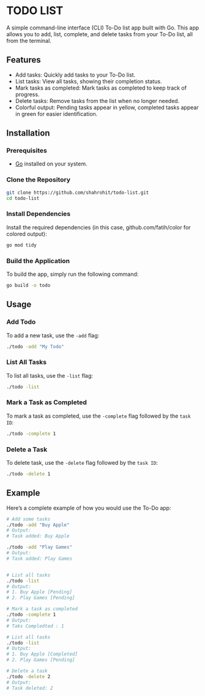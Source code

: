 # TODO LIST

A simple command-line interface (CLI) To-Do list app built with Go. This app allows you to add, list, complete, and delete tasks from your To-Do list, all from the terminal.

## Features

- Add tasks: Quickly add tasks to your To-Do list.
- List tasks: View all tasks, showing their completion status.
- Mark tasks as completed: Mark tasks as completed to keep track of progress.
- Delete tasks: Remove tasks from the list when no longer needed.
- Colorful output: Pending tasks appear in yellow, completed tasks appear in green for easier identification.

## Installation

### Prerequisites

- [Go](https://go.dev/) installed on your system.

### Clone the Repository

```bash
git clone https://github.com/shahrohit/todo-list.git
cd todo-list
```

### Install Dependencies

Install the required dependencies (in this case, github.com/fatih/color for colored output):

```bash
go mod tidy
```

### Build the Application

To build the app, simply run the following command:

```bash
go build -o todo
```

## Usage

### Add Todo

To add a new task, use the `-add` flag:

```bash
./todo -add "My Todo"
```

### List All Tasks

To list all tasks, use the `-list` flag:

```bash
./todo -list
```

### Mark a Task as Completed

To mark a task as completed, use the `-complete` flag followed by the `task ID`:

```bash
./todo -complete 1
```

### Delete a Task

To delete task, use the `-delete` flag followed by the `task ID`:

```bash
./todo -delete 1
```

## Example

Here’s a complete example of how you would use the To-Do app:

```bash
# Add some tasks
./todo -add "Buy Apple"
# Output:
# Task added: Buy Apple

./todo -add "Play Games"
# Output:
# Task added: Play Games


# List all tasks
./todo -list
# Output:
# 1. Buy Apple [Pending]
# 2. Play Games [Pending]

# Mark a task as completed
./todo -complete 1
# Output:
# Taks Compledted : 1

# List all tasks
./todo -list
# Output:
# 1. Buy Apple [Completed]
# 2. Play Games [Pending]

# Delete a task
./todo -delete 2
# Output:
# Task deleted: 2
```

